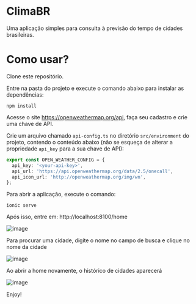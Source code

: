 # ClimaBR

Uma aplicação simples para consulta à previsão do tempo de cidades brasileiras.

# Como usar?

Clone este repositório.

Entre na pasta do projeto e execute o comando abaixo para instalar as dependências:

`npm install`

Acesse o site https://openweathermap.org/api, faça seu cadastro e crie uma chave de API.

Crie um arquivo chamado `api-config.ts` no diretório `src/environment` do projeto, contendo o conteúdo abaixo (não se esqueça de alterar a propriedade `api_key` para a sua chave de API):

```ts
export const OPEN_WEATHER_CONFIG = {
  api_key: '<your-api-key>',
  api_url: 'https://api.openweathermap.org/data/2.5/onecall',
  api_icon_url: 'http://openweathermap.org/img/wn',
};
```

Para abrir a aplicação, execute o comando:

`ionic serve`

Após isso, entre em: http://localhost:8100/home

![image](https://user-images.githubusercontent.com/42324938/143871843-2d284c3d-730e-4d97-a647-5cf545498f2b.png)

Para procurar uma cidade, digite o nome no campo de busca e clique no nome da cidade

![image](https://user-images.githubusercontent.com/42324938/143871959-af177e06-e083-4571-8a7e-6f411f7f7133.png)

Ao abrir a home novamente, o histórico de cidades aparecerá

![image](https://user-images.githubusercontent.com/42324938/143872156-52de02ad-9a45-4df5-b5e7-1b4153b705fb.png)

Enjoy!
